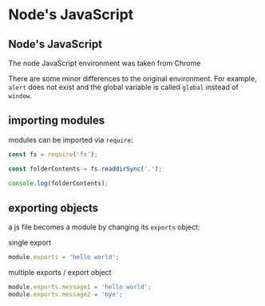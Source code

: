 # Node's JavaScript

## Node's JavaScript

The node JavaScript environment was taken from Chrome

There are some minor differences to the original environment. For example, `alert` does not exist and the global variable is called `global` instead of `window`.

## importing modules

modules can be imported via `require`:

```js
const fs = require('fs');

const folderContents = fs.readdirSync('.');

console.log(folderContents);
```

## exporting objects

a js file becomes a module by changing its `exports` object:

single export

```js
module.exports = 'hello world';
```

multiple exports / export object

```js
module.exports.message1 = 'hello world';
module.exports.message2 = 'bye';
```

